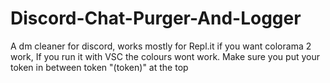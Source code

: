 # Discord-Chat-Purger-And-Logger
A dm cleaner for discord, works mostly for Repl.it if you want colorama 2 work,
If you run it with VSC the colours wont work.
Make sure you put your token in between token "(token)" at the top
